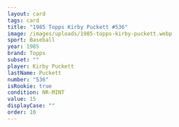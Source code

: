 ```yaml
---
layout: card
tags: card
title: "1985 Topps Kirby Puckett #536"
image: /images/uploads/1985-topps-kirby-puckett.webp
sport: Baseball
year: 1985
brand: Topps
subset: ""
player: Kirby Puckett
lastName: Puckett
number: "536"
isRookie: true
condition: NR-MINT
value: 15
displayCase: ""
order: 10
---
```

